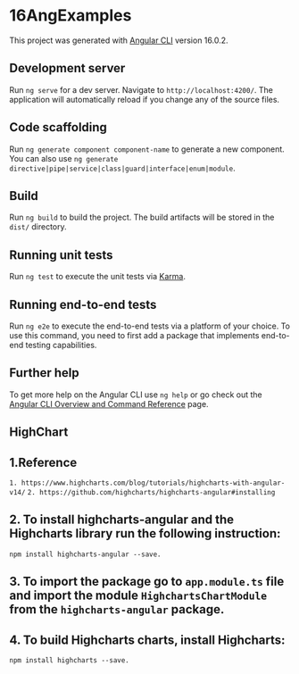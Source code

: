 # 16AngExamples

This project was generated with [Angular CLI](https://github.com/angular/angular-cli) version 16.0.2.

## Development server

Run `ng serve` for a dev server. Navigate to `http://localhost:4200/`. The application will automatically reload if you change any of the source files.

## Code scaffolding

Run `ng generate component component-name` to generate a new component. You can also use `ng generate directive|pipe|service|class|guard|interface|enum|module`.

## Build

Run `ng build` to build the project. The build artifacts will be stored in the `dist/` directory.

## Running unit tests

Run `ng test` to execute the unit tests via [Karma](https://karma-runner.github.io).

## Running end-to-end tests

Run `ng e2e` to execute the end-to-end tests via a platform of your choice. To use this command, you need to first add a package that implements end-to-end testing capabilities.

## Further help

To get more help on the Angular CLI use `ng help` or go check out the [Angular CLI Overview and Command Reference](https://angular.io/cli) page.


## HighChart
## 1.Reference
`1. https://www.highcharts.com/blog/tutorials/highcharts-with-angular-v14/`
`2. https://github.com/highcharts/highcharts-angular#installing`

## 2. To install highcharts-angular and the Highcharts library run the following instruction:
`npm install highcharts-angular --save.`

## 3. To import the package go to `app.module.ts` file and import the module `HighchartsChartModule` from the `highcharts-angular` package.

## 4. To build Highcharts charts, install Highcharts:
`npm install highcharts --save.`

